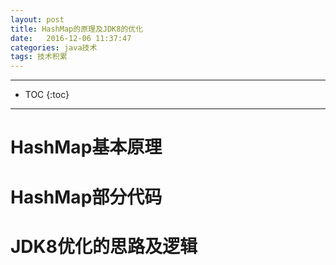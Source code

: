 ```yaml
---
layout: post
title: HashMap的原理及JDK8的优化
date:   2016-12-06 11:37:47
categories: java技术
tags: 技术积累
---
```

*****
* TOC
{:toc}
*****

# HashMap基本原理

# HashMap部分代码

# JDK8优化的思路及逻辑



